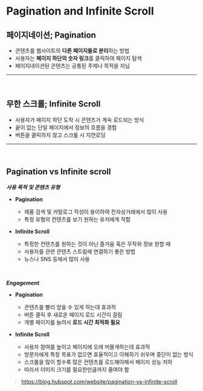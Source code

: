 # **Pagination and Infinite Scroll**

## **페이지네이션; Pagination**

- 콘텐츠를 웹사이트의 **다른 페이지들로 분리**하는 방법
- 사용자는 **페이지 하단의 숫자 링크**를 클릭하여 페이지 탐색
- 페이지네이션된 콘텐츠는 공통된 주제나 목적을 지님

---

<br>

## **무한 스크롤; Infinite Scroll**

- 사용자가 페이지 하단 도착 시 콘텐츠가 계속 로드되는 방식
- 끝이 없는 단일 페이지에서 정보의 흐름을 경험
- 버튼을 클릭하지 않고 스크롤 시 지연로딩

---

<br>

## **Pagination vs Infinite scroll**

**_사용 목적 및 콘텐츠 유형_**

- **Pagination**

  - 제품 검색 및 카탈로그 작성이 용이하여 전자상거래에서 많이 사용
  - 특정 유형의 컨텐츠를 보기 원하는 유저에게 적합

- **Infinite Scroll**
  - 특정한 컨텐츠를 원하는 것이 아닌 즐거움 혹은 무작위 정보 원할 때
  - 사용자를 관련 콘텐츠 스트림에 연결하기 좋은 방법
  - 뉴스나 SNS 등에서 많이 사용

<br>

**_Engagement_**

- **Pagination**

  - 콘텐츠를 빨리 얻을 수 있게 하는데 효과적
  - 버튼 클릭 후 새로운 페이지 로드 시간이 걸림
  - 개별 페이지를 늘려서 **로드 시간 최적화 필요**

- **Infinite Scroll**
  - 사용자 참여를 높이고 페이지에 오래 머물게하는데 효과적
  - 방문자에게 특정 목표가 없으면 효율적이고 이해하기 쉬우며 중단이 없는 방식
  - 스크롤을 많이 할수록 많은 컨텐츠를 로드해야해서 페이지 성능 저하
  - 따라서 이미지 크기를 필요한만큼까지 줄여야 함

> https://blog.hubspot.com/website/pagination-vs-infinite-scroll
